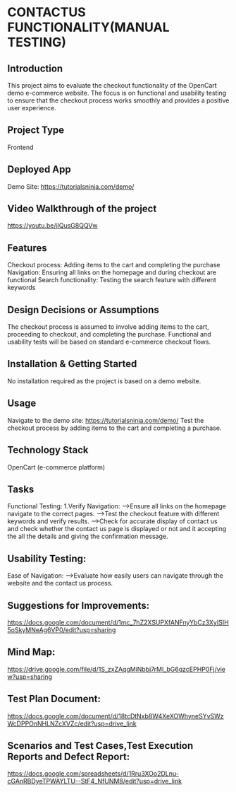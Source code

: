 # CONTACTUS FUNCTIONALITY(MANUAL TESTING)
## Introduction  
This project aims to evaluate the checkout functionality of the OpenCart demo e-commerce website. The focus is on functional and usability testing to ensure that the checkout process works smoothly and provides a positive user experience.
## Project Type
Frontend
## Deployed App
Demo Site: https://tutorialsninja.com/demo/
## Video Walkthrough of the project
https://youtu.be/ilQusG8QQVw
## Features
Checkout process: Adding items to the cart and completing the purchase
Navigation: Ensuring all links on the homepage and during checkout are functional
Search functionality: Testing the search feature with different keywords
## Design Decisions or Assumptions
The checkout process is assumed to involve adding items to the cart, proceeding to checkout, and completing the purchase.
Functional and usability tests will be based on standard e-commerce checkout flows.
## Installation & Getting Started
No installation required as the project is based on a demo website.
## Usage
Navigate to the demo site: https://tutorialsninja.com/demo/
Test the checkout process by adding items to the cart and completing a purchase.
## Technology Stack
OpenCart (e-commerce platform)
## Tasks
Functional Testing:
1.Verify Navigation: -->Ensure all links on the homepage navigate to the correct pages.
-->Test the checkout feature with different keywords and verify results.
-->Check for accurate display of contact us and check whether the contact us page is displayed or not and it accepting the all the details and giving the confirmation message.
## Usability Testing:
Ease of Navigation:
-->Evaluate how easily users can navigate through the website and the contact us process.
## Suggestions for Improvements:
https://docs.google.com/document/d/1mc_7hZ2XSUPXfANFnyYbCz3XyISIH5oSkyMNeAg6VP0/edit?usp=sharing
## Mind Map:
https://drive.google.com/file/d/1S_zxZAqgMiNbbj7rMl_bG6qzcEPHP0Fj/view?usp=sharing
## Test Plan Document:
https://docs.google.com/document/d/18tcDtNxb8W4XeXOWhyneSYvSWzWcDPPOnNHLNZcXVZc/edit?usp=drive_link
## Scenarios and Test Cases,Test Execution Reports and Defect Report:
https://docs.google.com/spreadsheets/d/1Rru3XOo2DLnu-cGAnRBDyeTPWAYLTU--StF4_NfUNM8/edit?usp=drive_link







